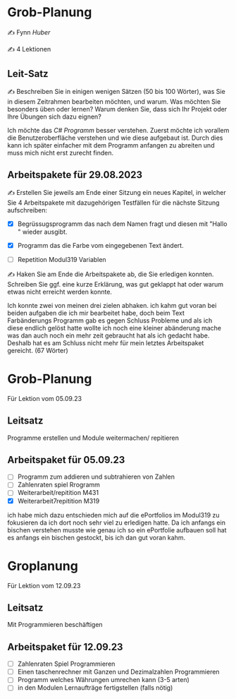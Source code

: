 # Grob-Planung

✍️ Fynn *Huber* 

✍️ 4 Lektionen

## Leit-Satz

✍️ Beschreiben Sie in einigen wenigen Sätzen (50 bis 100 Wörter), was Sie in diesem Zeitrahmen bearbeiten möchten, und warum. Was möchten Sie besonders üben oder lernen? Warum denken Sie, dass sich Ihr Projekt oder Ihre Übungen sich dazu eignen?

Ich möchte das *C# Programm* besser verstehen. Zuerst möchte ich vorallem die Benutzeroberfläche verstehen und wie diese aufgebaut ist. Durch dies kann ich später einfacher mit dem Programm anfangen zu abreiten und muss mich nicht erst zurecht finden.

## Arbeitspakete für 29.08.2023

✍️ Erstellen Sie jeweils am Ende einer Sitzung ein neues Kapitel, in welcher Sie 4 Arbeitspakete mit dazugehörigen Testfällen für die nächste Sitzung aufschreiben:

- [x] Begrüssugsprogramm das nach dem Namen fragt und diesen mit "Hallo <Name>" wieder ausgibt.

- [x] Programm das die Farbe vom eingegebenen Text ändert.

- [ ] Repetition Modul319 Variablen

✍️  Haken Sie am Ende die Arbeitspakete ab, die Sie erledigen konnten. Schreiben Sie ggf. eine kurze Erklärung, was gut geklappt hat oder warum etwas nicht erreicht werden konnte.

Ich konnte zwei von meinen drei zielen abhaken. ich kahm gut voran bei beiden aufgaben die ich mir bearbeitet habe, doch beim Text Farbänderungs Programm gab es gegen Schluss Probleme und als ich diese endlich gelöst hatte wollte ich noch eine kleiner abänderung mache was dan auch noch ein mehr zeit gebraucht hat als ich gedacht habe. Deshalb hat es am Schluss nicht mehr für mein letztes Arbeitspaket gereicht. (67 Wörter)




# Grob-Planung
Für Lektion vom 05.09.23

## Leitsatz
Programme erstellen und Module weitermachen/ repitieren

## Arbeitspaket für 05.09.23
- [ ] Programm zum addieren und subtrahieren von Zahlen
- [ ] Zahlenraten spiel Rrogramm
- [ ] Weiterarbeit/repitition M431
- [x] Weiterarbeit7repitition M319

ich habe mich dazu entschieden mich auf die ePortfolios im Modul319 zu fokusieren da ich dort noch sehr viel zu erledigen hatte. Da ich anfangs ein bischen verstehen musste wie genau ich so ein ePortfolie aufbauen soll hat es anfangs ein bischen gestockt, bis ich dan gut voran kahm.

# Groplanung
Für Lektion vom 12.09.23

## Leitsatz
Mit Programmieren beschäftigen

## Arbeitspaket für 12.09.23
- [ ] Zahlenraten Spiel Programmieren
- [ ] Einen taschenrechner mit Ganzen und Dezimalzahlen Programmieren
- [ ] Programm welches Währungen umrechen kann (3-5 arten)
- [ ] in den Modulen Lernaufträge fertigstellen (falls nötig)
